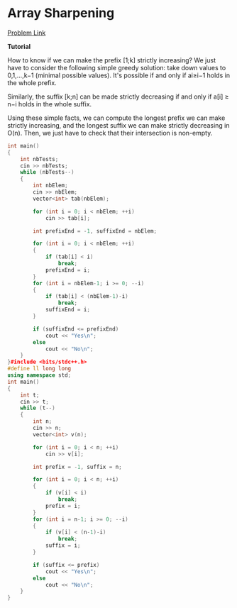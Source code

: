 # Array Sharpening

[Problem Link](https://codeforces.com/problemset/problem/1291/B)

**Tutorial**

How to know if we can make the prefix [1;k] strictly increasing? We just have to consider the following simple greedy solution: take down values to 0,1,…,k−1 (minimal possible values). It's possible if and only if ai≥i−1 holds in the whole prefix.

Similarly, the suffix [k;n] can be made strictly decreasing if and only if a[i] ≥  n−i holds in the whole suffix.

Using these simple facts, we can compute the longest prefix we can make strictly increasing, and the longest suffix we can make strictly decreasing in O(n). Then, we just have to check that their intersection is non-empty.

```cpp
int main()
{
    int nbTests;
    cin >> nbTests;
    while (nbTests--)
    {
        int nbElem;
        cin >> nbElem;
        vector<int> tab(nbElem);

        for (int i = 0; i < nbElem; ++i)
            cin >> tab[i];

        int prefixEnd = -1, suffixEnd = nbElem;

        for (int i = 0; i < nbElem; ++i)
        {
            if (tab[i] < i)
                break;
            prefixEnd = i;
        }
        for (int i = nbElem-1; i >= 0; --i)
        {
            if (tab[i] < (nbElem-1)-i)
                break;
            suffixEnd = i;
        }

        if (suffixEnd <= prefixEnd)
            cout << "Yes\n";
        else
            cout << "No\n";
    }
}#include <bits/stdc++.h>
#define ll long long
using namespace std;
int main()
{
    int t;
    cin >> t;
    while (t--)
    {
        int n;
        cin >> n;
        vector<int> v(n);

        for (int i = 0; i < n; ++i)
            cin >> v[i];

        int prefix = -1, suffix = n;

        for (int i = 0; i < n; ++i)
        {
            if (v[i] < i)
                break;
            prefix = i;
        }
        for (int i = n-1; i >= 0; --i)
        {
            if (v[i] < (n-1)-i)
                break;
            suffix = i;
        }

        if (suffix <= prefix)
            cout << "Yes\n";
        else
            cout << "No\n";
    }
}
```
